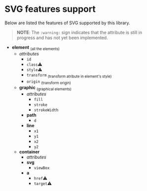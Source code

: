 # SVG features support

Below are listed the features of SVG supported by this library.
> **NOTE**: The `:warning:` sign indicates that the attribute is still in progress and has not yet been implemented.

+ **element** <sub>(all the elements)</sub>
  + *attributes*
    + `id`
    + `class`:warning:
    + `style`:warning:
    + `transform` <sub>(transform atribute in element's style)</sub>
    + `origin` <sub>(transform origin)</sub>
  + **graphic** <sub>(graphical elements)</sub>
    + *attributes*
      + `fill`
      + `stroke`
      + `strokeWidth`
    + **path**
      + `d`
    + **line**
      + `x1`
      + `y1`
      + `x2`
      + `y2`
  + **container**
    + *attributes*
    + **svg**
      + `viewBox`
    + **a**
      + `href`:warning:
      + `target`:warning:

